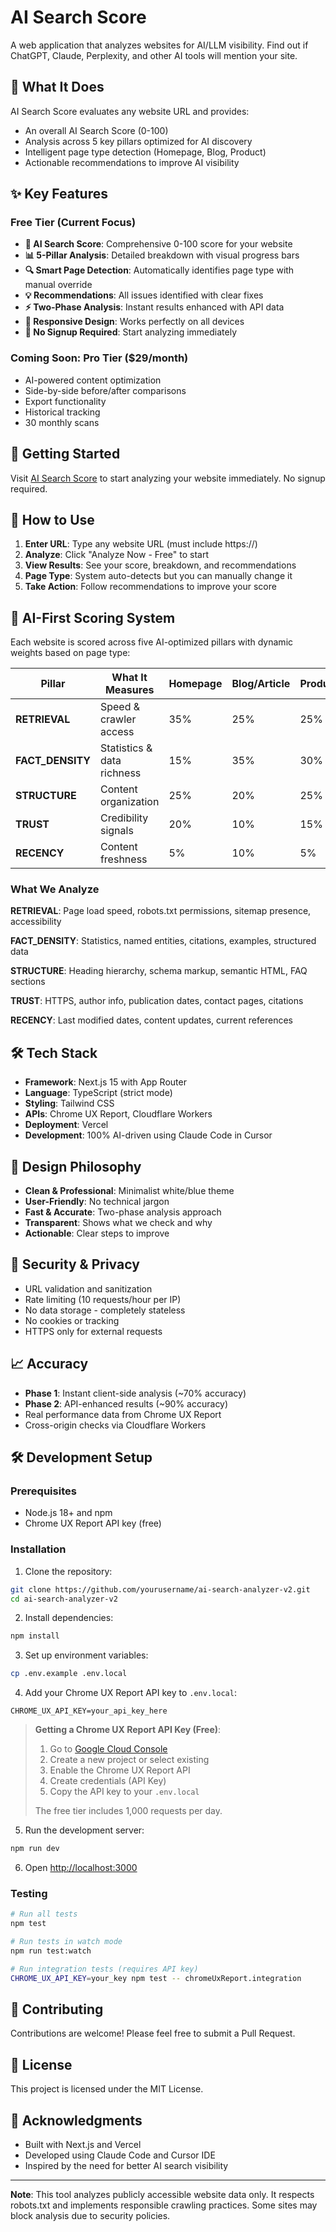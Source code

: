 # AI Search Score

A web application that analyzes websites for AI/LLM visibility. Find out if ChatGPT, Claude, Perplexity, and other AI tools will mention your site.

## 🎯 What It Does

AI Search Score evaluates any website URL and provides:
- An overall AI Search Score (0-100)
- Analysis across 5 key pillars optimized for AI discovery
- Intelligent page type detection (Homepage, Blog, Product)
- Actionable recommendations to improve AI visibility

## ✨ Key Features

### Free Tier (Current Focus)
- **🎯 AI Search Score**: Comprehensive 0-100 score for your website
- **📊 5-Pillar Analysis**: Detailed breakdown with visual progress bars
- **🔍 Smart Page Detection**: Automatically identifies page type with manual override
- **💡 Recommendations**: All issues identified with clear fixes
- **⚡ Two-Phase Analysis**: Instant results enhanced with API data
- **📱 Responsive Design**: Works perfectly on all devices
- **🚀 No Signup Required**: Start analyzing immediately

### Coming Soon: Pro Tier ($29/month)
- AI-powered content optimization
- Side-by-side before/after comparisons
- Export functionality
- Historical tracking
- 30 monthly scans

## 🚀 Getting Started

Visit [AI Search Score](https://yourdomain.com) to start analyzing your website immediately. No signup required.

## 🎯 How to Use

1. **Enter URL**: Type any website URL (must include https://)
2. **Analyze**: Click "Analyze Now - Free" to start
3. **View Results**: See your score, breakdown, and recommendations
4. **Page Type**: System auto-detects but you can manually change it
5. **Take Action**: Follow recommendations to improve your score

## 📏 AI-First Scoring System

Each website is scored across five AI-optimized pillars with dynamic weights based on page type:

| Pillar | What It Measures | Homepage | Blog/Article | Product |
|--------|------------------|----------|--------------|---------|
| **RETRIEVAL** | Speed & crawler access | 35% | 25% | 25% |
| **FACT_DENSITY** | Statistics & data richness | 15% | 35% | 30% |
| **STRUCTURE** | Content organization | 25% | 20% | 25% |
| **TRUST** | Credibility signals | 20% | 10% | 15% |
| **RECENCY** | Content freshness | 5% | 10% | 5% |

### What We Analyze

**RETRIEVAL**: Page load speed, robots.txt permissions, sitemap presence, accessibility

**FACT_DENSITY**: Statistics, named entities, citations, examples, structured data

**STRUCTURE**: Heading hierarchy, schema markup, semantic HTML, FAQ sections

**TRUST**: HTTPS, author info, publication dates, contact pages, citations

**RECENCY**: Last modified dates, content updates, current references

## 🛠️ Tech Stack

- **Framework**: Next.js 15 with App Router
- **Language**: TypeScript (strict mode)
- **Styling**: Tailwind CSS
- **APIs**: Chrome UX Report, Cloudflare Workers
- **Deployment**: Vercel
- **Development**: 100% AI-driven using Claude Code in Cursor

## 🎨 Design Philosophy

- **Clean & Professional**: Minimalist white/blue theme
- **User-Friendly**: No technical jargon
- **Fast & Accurate**: Two-phase analysis approach
- **Transparent**: Shows what we check and why
- **Actionable**: Clear steps to improve

## 🔐 Security & Privacy

- URL validation and sanitization
- Rate limiting (10 requests/hour per IP)
- No data storage - completely stateless
- No cookies or tracking
- HTTPS only for external requests

## 📈 Accuracy

- **Phase 1**: Instant client-side analysis (~70% accuracy)
- **Phase 2**: API-enhanced results (~90% accuracy)
- Real performance data from Chrome UX Report
- Cross-origin checks via Cloudflare Workers

## 🛠️ Development Setup

### Prerequisites
- Node.js 18+ and npm
- Chrome UX Report API key (free)

### Installation

1. Clone the repository:
```bash
git clone https://github.com/yourusername/ai-search-analyzer-v2.git
cd ai-search-analyzer-v2
```

2. Install dependencies:
```bash
npm install
```

3. Set up environment variables:
```bash
cp .env.example .env.local
```

4. Add your Chrome UX Report API key to `.env.local`:
```
CHROME_UX_API_KEY=your_api_key_here
```

> **Getting a Chrome UX Report API Key (Free)**:
> 1. Go to [Google Cloud Console](https://console.cloud.google.com/)
> 2. Create a new project or select existing
> 3. Enable the Chrome UX Report API
> 4. Create credentials (API Key)
> 5. Copy the API key to your `.env.local`
> 
> The free tier includes 1,000 requests per day.

5. Run the development server:
```bash
npm run dev
```

6. Open [http://localhost:3000](http://localhost:3000)

### Testing

```bash
# Run all tests
npm test

# Run tests in watch mode
npm run test:watch

# Run integration tests (requires API key)
CHROME_UX_API_KEY=your_key npm test -- chromeUxReport.integration
```

## 🤝 Contributing

Contributions are welcome! Please feel free to submit a Pull Request.

## 📄 License

This project is licensed under the MIT License.

## 🙏 Acknowledgments

- Built with Next.js and Vercel
- Developed using Claude Code and Cursor IDE
- Inspired by the need for better AI search visibility

---

**Note**: This tool analyzes publicly accessible website data only. It respects robots.txt and implements responsible crawling practices. Some sites may block analysis due to security policies.